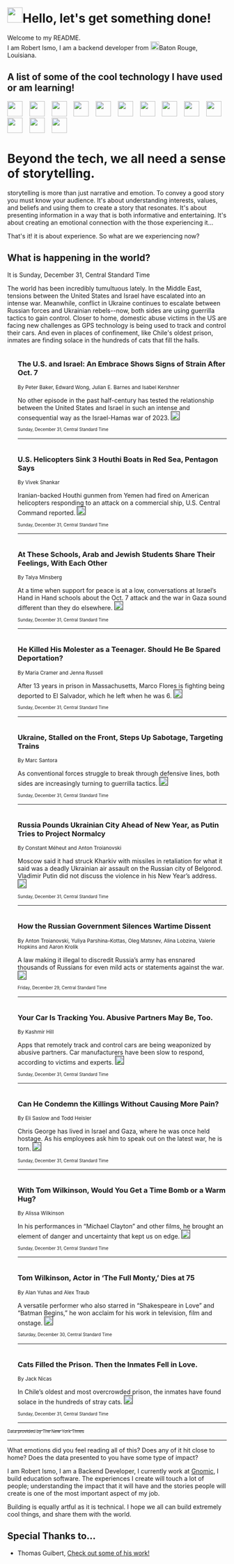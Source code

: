 <h1><img src="https://emojis.slackmojis.com/emojis/images/1643514375/3493/hot-coffee.gif?1643514375" width="35"/>Hello, let's get something done!</h1>

<p>Welcome to my README.<br/>
I am Robert Ismo, I am a backend developer from <img src="https://emojis.slackmojis.com/emojis/images/1638395689/50435/moulin_rouge.png?1638395689" width="20"/>Baton Rouge, Louisiana.</p>
<h2>A list of some of the cool technology I have used or am learning!</h2>
<p>
<img src="https://emojis.slackmojis.com/emojis/images/1643516091/21142/meow_bongotap.gif?1643516091" width="35" alt="">
<img src="https://img.shields.io/badge/Favorite%20Frontend%20Framework-SvelteKit-f83903" alt="">
<img src="https://img.shields.io/badge/Second%20Favorite-Vue-40b581" alt="">
<img src="https://img.shields.io/badge/Most%20Used%20Runtime-Nodejs-78b061" alt="">
<img src="https://emojis.slackmojis.com/emojis/images/1643517416/34482/fire.gif?1643517416" width="35" alt="">
<img src="https://img.shields.io/badge/Javascript%20But%20Better-Typescript-0078ca" alt="">
<img src="https://img.shields.io/badge/Favorite%20Language-Elixir-3e244d" alt="">
<img src="https://img.shields.io/badge/Containerize%20Everything-Docker-6ac9ef" alt="">
<img src="https://emojis.slackmojis.com/emojis/images/1643514596/5999/meow_party.gif?1643514596" width="35" alt="">
<img src="https://img.shields.io/badge/API%20Love%20Language-Graphql-de32a5" alt="">
<img src="https://img.shields.io/badge/Our%20Favorite%20Version%20Controller-Git-e94f33" alt="">
<img src="https://img.shields.io/badge/Favorite%20Database-Redis-d42d1d" alt="">
<img src="https://emojis.slackmojis.com/emojis/images/1643514559/5584/deployparrot.gif?1643514559" width="35" alt="">
<img src="https://img.shields.io/badge/Container%20Interstate-RabbitMQ-f66200" alt="">
<img src="https://img.shields.io/badge/Gotta%20Learn-Kubernetes-316adf" alt="">
<img src="https://img.shields.io/badge/Really%20Mature%20Now-WASM-654fef" alt="">
<img src="https://emojis.slackmojis.com/emojis/images/1666642497/61942/dance_vibe.gif?1666642497" width="35" alt="">
<img src="https://img.shields.io/badge/For%20My%20M1-ARM64-657d96" alt="">
<img src="https://img.shields.io/badge/Loving%20This%20So%20Much-TailwindCSS-17bcb5" alt="">
<img src="https://img.shields.io/badge/Cool%20Build%20Tool-Vite-f9cb24" alt="">
<img src="https://emojis.slackmojis.com/emojis/images/1669231376/62819/working-on-it.gif?1669231376" width="35" alt="">
<img src="https://img.shields.io/badge/Fun%20and%20Easy%20Database-MongoDB-5f8c49" alt="">
<img src="https://img.shields.io/badge/JS%20Life%20Support-NPM-c73737" alt="">
<img src="https://img.shields.io/badge/I%20Liked%20It-DynamoDB-0073b9" alt="">
<img src="https://emojis.slackmojis.com/emojis/images/1643514045/46/question.gif?1643514045" width="35" alt="">
<img src="https://img.shields.io/badge/cool-React-60d6f9" alt="">
<img src="https://img.shields.io/badge/Future%20Big%20Project-Lambda-f37e00" alt="">
<img src="https://img.shields.io/badge/NPM%20But%20Better-PNPM-f1aa07" alt="">
<img src="https://emojis.slackmojis.com/emojis/images/1643514943/9662/fbwow.gif?1643514943" width="35" alt="">
<img src="https://img.shields.io/badge/First%20Language-C-662079" alt="">
<img src="https://img.shields.io/badge/Where%20I%20Deploy%20Frontend-Vercel-000000" alt="">
<img src="https://img.shields.io/badge/Who%20Does%20not%20Want%20an%20App-Swift-f9492a" alt="">
<img src="https://emojis.slackmojis.com/emojis/images/1643514058/151/javascript.png?1643514058" width="35" alt="">
<img src="https://img.shields.io/badge/cool-Python-fbd542" alt="">
<img src="https://img.shields.io/badge/Favorite%20Something-Stripe-656cdc" alt="">
<img src="https://img.shields.io/badge/Of%20Course-HTML5-ed6327" alt="">
<img src="https://emojis.slackmojis.com/emojis/images/1660415405/60731/bomb.gif?1660415405" width="35" alt="">
<img src="https://img.shields.io/badge/hate-CSS-2964ec" alt="">
<img src="https://img.shields.io/badge/Learning-CircleCI-141215" alt="">
<img src="https://img.shields.io/badge/Learning-Rust-fbbb3b" alt="">
<img src="https://emojis.slackmojis.com/emojis/images/1660415397/60712/writing-hand.gif?1660415397" width="35" alt="">
<img src="https://img.shields.io/badge/Dev%20Browser%20of%20Choice-Firefox-cc4e26" alt="">
<img src="https://img.shields.io/badge/Recoverying%20From%20Windows-UNIX-1781e3" alt="">
<img src="https://img.shields.io/badge/LOVE-LogSeq-90c1c2" alt="">
<img src="https://emojis.slackmojis.com/emojis/images/1643514066/223/kirby.gif?1643514066" width="35" alt="">
<img src="https://img.shields.io/badge/Daily%20Driver-MacOS-e6e6e8" alt="">
<img src="https://img.shields.io/badge/Git%20Server-Github-000000" alt="">
<img src="https://img.shields.io/badge/enjoyable-EC2-f17428" alt="">
<img src="https://emojis.slackmojis.com/emojis/images/1643514239/2069/excited.gif?1643514239" width="35" alt="">
</p>
<h1>Beyond the tech, we all need a sense of storytelling.</h1>
<p>storytelling is more than just narrative and emotion. To convey a good story you must know your audience. It's about understanding interests, values, and beliefs and using them to create a story that resonates. It's about presenting information in a way that is both informative and entertaining. It's about creating an emotional connection with the those experiencing it...</p>
<p>That's it! it is about experience. So what are we experiencing now?</p>
<h2>What is happening in the world?</h2>
<p>It is Sunday, December 31, Central Standard Time</p>
<p>
The world has been incredibly tumultuous lately. In the Middle East, tensions between the United States and Israel have escalated into an intense war. Meanwhile, conflict in Ukraine continues to escalate between Russian forces and Ukrainian rebels--now, both sides are using guerrilla tactics to gain control. Closer to home, domestic abuse victims in the US are facing new challenges as GPS technology is being used to track and control their cars. And even in places of confinement, like Chile&#39;s oldest prison, inmates are finding solace in the hundreds of cats that fill the halls.</p>
<ol>
<img src="https://img.shields.io/badge/-us-blue" alt="">
<h3>The U.S. and Israel: An Embrace Shows Signs of Strain After Oct. 7</h3>
<sub>By Peter Baker, Edward Wong, Julian E. Barnes and Isabel Kershner</sub>
<p>No other episode in the past half-century has tested the relationship between the United States and Israel in such an intense and consequential way as the Israel-Hamas war of 2023.  <a href=""><img src="https://developer.nytimes.com/files/poweredby_nytimes_30b.png?v=1583354208352" height="20"></a></p>
<sub><sub>Sunday, December 31, Central Standard Time</sub></sub>
<hr/>
<img src="https://img.shields.io/badge/-world-blue" alt="">
<h3>U.S. Helicopters Sink 3 Houthi Boats in Red Sea, Pentagon Says</h3>
<sub>By Vivek Shankar</sub>
<p>Iranian-backed Houthi gunmen from Yemen had fired on American helicopters responding to an attack on a commercial ship, U.S. Central Command reported.  <a href=""><img src="https://developer.nytimes.com/files/poweredby_nytimes_30b.png?v=1583354208352" height="20"></a></p>
<sub><sub>Sunday, December 31, Central Standard Time</sub></sub>
<hr/>
<img src="https://img.shields.io/badge/-world-blue" alt="">
<h3>At These Schools, Arab and Jewish Students Share Their Feelings, With Each Other</h3>
<sub>By Talya Minsberg</sub>
<p>At a time when support for peace is at a low, conversations at Israel’s Hand in Hand schools about the Oct. 7 attack and the war in Gaza sound different than they do elsewhere.  <a href=""><img src="https://developer.nytimes.com/files/poweredby_nytimes_30b.png?v=1583354208352" height="20"></a></p>
<sub><sub>Sunday, December 31, Central Standard Time</sub></sub>
<hr/>
<img src="https://img.shields.io/badge/-us-blue" alt="">
<h3>He Killed His Molester as a Teenager. Should He Be Spared Deportation?</h3>
<sub>By Maria Cramer and Jenna Russell</sub>
<p>After 13 years in prison in Massachusetts, Marco Flores is fighting being deported to El Salvador, which he left when he was 6.  <a href=""><img src="https://developer.nytimes.com/files/poweredby_nytimes_30b.png?v=1583354208352" height="20"></a></p>
<sub><sub>Sunday, December 31, Central Standard Time</sub></sub>
<hr/>
<img src="https://img.shields.io/badge/-world-blue" alt="">
<h3>Ukraine, Stalled on the Front, Steps Up Sabotage, Targeting Trains</h3>
<sub>By Marc Santora</sub>
<p>As conventional forces struggle to break through defensive lines, both sides are increasingly turning to guerrilla tactics.  <a href=""><img src="https://developer.nytimes.com/files/poweredby_nytimes_30b.png?v=1583354208352" height="20"></a></p>
<sub><sub>Sunday, December 31, Central Standard Time</sub></sub>
<hr/>
<img src="https://img.shields.io/badge/-world-blue" alt="">
<h3>Russia Pounds Ukrainian City Ahead of New Year, as Putin Tries to Project Normalcy</h3>
<sub>By Constant Méheut and Anton Troianovski</sub>
<p>Moscow said it had struck Kharkiv with missiles in retaliation for what it said was a deadly Ukrainian air assault on the Russian city of Belgorod. Vladimir Putin did not discuss the violence in his New Year’s address.  <a href=""><img src="https://developer.nytimes.com/files/poweredby_nytimes_30b.png?v=1583354208352" height="20"></a></p>
<sub><sub>Sunday, December 31, Central Standard Time</sub></sub>
<hr/>
<img src="https://img.shields.io/badge/-world-blue" alt="">
<h3>How the Russian Government Silences Wartime Dissent</h3>
<sub>By Anton Troianovski, Yuliya Parshina-Kottas, Oleg Matsnev, Alina Lobzina, Valerie Hopkins and Aaron Krolik</sub>
<p>A law making it illegal to discredit Russia’s army has ensnared thousands of Russians for even mild acts or statements against the war.  <a href=""><img src="https://developer.nytimes.com/files/poweredby_nytimes_30b.png?v=1583354208352" height="20"></a></p>
<sub><sub>Friday, December 29, Central Standard Time</sub></sub>
<hr/>
<img src="https://img.shields.io/badge/-technology-blue" alt="">
<h3>Your Car Is Tracking You. Abusive Partners May Be, Too.</h3>
<sub>By Kashmir Hill</sub>
<p>Apps that remotely track and control cars are being weaponized by abusive partners. Car manufacturers have been slow to respond, according to victims and experts.  <a href=""><img src="https://developer.nytimes.com/files/poweredby_nytimes_30b.png?v=1583354208352" height="20"></a></p>
<sub><sub>Sunday, December 31, Central Standard Time</sub></sub>
<hr/>
<img src="https://img.shields.io/badge/-us-blue" alt="">
<h3>Can He Condemn the Killings Without Causing More Pain?</h3>
<sub>By Eli Saslow and Todd Heisler</sub>
<p>Chris George has lived in Israel and Gaza, where he was once held hostage. As his employees ask him to speak out on the latest war, he is torn.  <a href=""><img src="https://developer.nytimes.com/files/poweredby_nytimes_30b.png?v=1583354208352" height="20"></a></p>
<sub><sub>Sunday, December 31, Central Standard Time</sub></sub>
<hr/>
<img src="https://img.shields.io/badge/-movies-blue" alt="">
<h3>With Tom Wilkinson, Would You Get a Time Bomb or a Warm Hug?</h3>
<sub>By Alissa Wilkinson</sub>
<p>In his performances in “Michael Clayton” and other films, he brought an element of danger and uncertainty that kept us on edge.  <a href=""><img src="https://developer.nytimes.com/files/poweredby_nytimes_30b.png?v=1583354208352" height="20"></a></p>
<sub><sub>Sunday, December 31, Central Standard Time</sub></sub>
<hr/>
<img src="https://img.shields.io/badge/-arts-blue" alt="">
<h3>Tom Wilkinson, Actor in ‘The Full Monty,’ Dies at 75</h3>
<sub>By Alan Yuhas and Alex Traub</sub>
<p>A versatile performer who also starred in “Shakespeare in Love” and “Batman Begins,” he won acclaim for his work in television, film and onstage.  <a href=""><img src="https://developer.nytimes.com/files/poweredby_nytimes_30b.png?v=1583354208352" height="20"></a></p>
<sub><sub>Saturday, December 30, Central Standard Time</sub></sub>
<hr/>
<img src="https://img.shields.io/badge/-world-blue" alt="">
<h3>Cats Filled the Prison. Then the Inmates Fell in Love.</h3>
<sub>By Jack Nicas</sub>
<p>In Chile’s oldest and most overcrowded prison, the inmates have found solace in the hundreds of stray cats.  <a href=""><img src="https://developer.nytimes.com/files/poweredby_nytimes_30b.png?v=1583354208352" height="20"></a></p>
<sub><sub>Sunday, December 31, Central Standard Time</sub></sub>
<hr/>
</ol>
<a href="https://developer.nytimes.com"><sub><sub>Data provided by The New York Times</sub></sub></a>
<hr/>
<p>What emotions did you feel reading all of this? Does any of it hit close to home? Does the data presented to you have some type of impact?</p>
<p>I am Robert Ismo, I am a Backend Developer, I currently work at <a href="https://gnomic.education/">Gnomic</a>, I build education software. The experiences I create will touch a lot of people; understanding the impact that it will have and the stories people will create is one of the most important aspect of my job.</p>
<p>Building is equally artful as it is technical. I hope we all can build extremely cool things, and share them with the world.</p>
<h2>Special Thanks to...</h2>
<ul>
<li>Thomas Guibert, <a href="https://github.com/thmsgbrt/thmsgbrt">Check out some of his work!</a></li>
</ul>